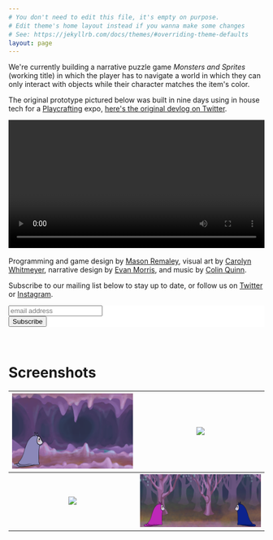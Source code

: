 ```yaml
---
# You don't need to edit this file, it's empty on purpose.
# Edit theme's home layout instead if you wanna make some changes
# See: https://jekyllrb.com/docs/themes/#overriding-theme-defaults
layout: page
---
```


We're currently building a narrative puzzle game _Monsters and Sprites_ (working title) in which the player has to navigate a world in which they can only interact with objects while their character matches the item's color.

The original prototype pictured below was built in nine days using in house tech for a [Playcrafting](https://playcrafting.com/) expo, [here's the original devlog on Twitter](https://twitter.com/masonremaley/status/988634973245669377).

<video width="100%" controls>
  <source src="/assets/monsters-and-sprites/trailer.mp4" type="video/mp4">
  Your browser does not support the video tag.
</video>

Programming and game design by [Mason Remaley](https://twitter.com/masonremaley), visual art by [Carolyn Whitmeyer](https://www.facebook.com/NyloracArt/), narrative design by [Evan Morris](https://twitter.com/evan_cmm), and music by [Colin Quinn](mailto:colinquinnwork@gmail.com).

Subscribe to our mailing list below to stay up to date, or follow us on [Twitter](https://twitter.com/anthropicst) or [Instagram](https://www.instagram.com/anthropicstudios/).

<!-- Begin MailChimp Signup Form -->
<link href="//cdn-images.mailchimp.com/embedcode/horizontal-slim-10_7.css" rel="stylesheet" type="text/css">
<style type="text/css">
  #mc_embed_signup{background:#fff; clear:left; font:14px Helvetica,Arial,sans-serif; width:100%;}
  /* Add your own MailChimp form style overrides in your site stylesheet or in this style block.
     We recommend moving this block and the preceding CSS link to the HEAD of your HTML file. */
</style>
<div id="mc_embed_signup">
<form action="https://anthropicstudios.us18.list-manage.com/subscribe/post?u=00438a4972976acbda9bf5dfe&amp;id=c85c85d8c1" method="post" id="mc-embedded-subscribe-form" name="mc-embedded-subscribe-form" class="validate" target="_blank" novalidate>
    <div id="mc_embed_signup_scroll">
  <input type="email" value="" name="EMAIL" class="email" id="mce-EMAIL" placeholder="email address" required>
    <!-- real people should not fill this in and expect good things - do not remove this or risk form bot signups-->
    <div style="position: absolute; left: -5000px;" aria-hidden="true"><input type="text" name="b_00438a4972976acbda9bf5dfe_c85c85d8c1" tabindex="-1" value=""></div>
    <div class="clear"><input type="submit" value="Subscribe" name="subscribe" id="mc-embedded-subscribe" class="button"></div>
    </div>
</form>
</div>
<!--End mc_embed_signup-->

<br>
<br>

# Screenshots

<table>
  <tr>
    <th><a href="/assets/monsters-and-sprites/start.png"><img src="/assets/monsters-and-sprites/start.png"/></a></th>
    <th><a href="/assets/monsters-and-sprites/puzzle.png"><img src="/assets/monsters-and-sprites/puzzle.png"/></a></th>
  </tr>
  <tr>
    <th><a href="/assets/monsters-and-sprites/elevator-puzzle.png"><img src="/assets/monsters-and-sprites/elevator-puzzle.png"/></a></th>
    <th><a href="/assets/monsters-and-sprites/friend.png"><img src="/assets/monsters-and-sprites/friend.png"/></a></th>
  </tr>
</table>
